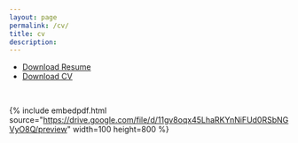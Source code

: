 ```yaml
---
layout: page
permalink: /cv/
title: cv
description:
---
```



- [Download Resume ](/assets/pdf/sdaza_resume.pdf)
- [Download CV](/assets/pdf/cv_sdaza.pdf)


<br>

{% include embedpdf.html source="https://drive.google.com/file/d/11gv8oqx45LhaRKYnNiFUd0RSbNGVyO8Q/preview" width=100 height=800 %}
